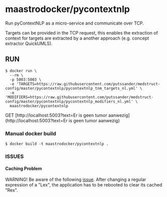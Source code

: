 # maastrodocker/pycontextnlp

Run pyContextNLP as a micro-service and communicate over TCP.

Targets can be provided in the TCP request, this enables the extraction of context for targets are extracted by a another approach (e.g. concept extractor QuickUMLS).


## RUN

    $ docker run \
      --rm \
      -p 5003:5003 \
      -e 'TARGETS=https://raw.githubusercontent.com/putssander/medstruct-config/master/pycontextnlp/pycontextnlp_tnm_targets_nl.yml' \
      -e 'MODIFIERS=https://raw.githubusercontent.com/putssander/medstruct-config/master/pycontextnlp/pycontextnlp_modifiers_nl.yml' \
      maastrodocker/pycontextnlp


GET [http://localhost:5003?text=Er is geen tumor aanwezig](http://localhost:5003?text=Er is geen tumor aanwezig)


### Manual docker build

    $ docker build -t maastrodocker/pycontextnlp .
    
### ISSUES

#### Caching Problem
WARNING! Be aware of the following [issue](https://github.com/chapmanbe/pyConTextNLP/issues/13).
After changing a regular expression of a "Lex", the application has to be rebooted to clear its cached "Rex".